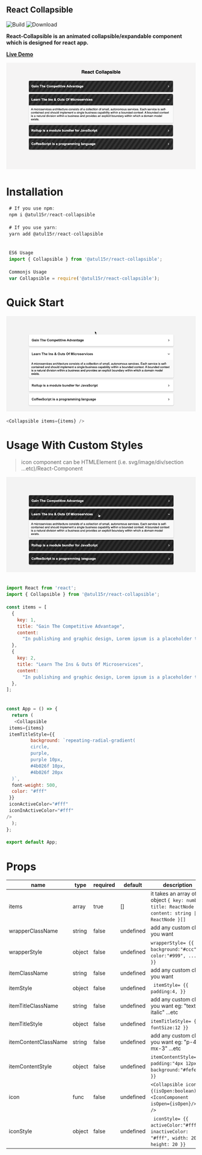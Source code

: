 ## React Collapsible

![Build](https://github.com/atul15r/react-collapsible/actions/workflows/main.yml/badge.svg)
![Download](https://img.shields.io/npm/dt/@atul15r/react-collapsible.svg)

**React-Collapsible is an animated collapsible/expandable component which is
designed for react app.**

**[Live Demo](https://codesandbox.io/s/atul15r-react-collapsible-zcrjlw)**

![Alt text](visual/react-collapsible.png?raw=true 'React Collapsible')

# Installation

```js
 # If you use npm:
 npm i @atul15r/react-collapsible

 # If you use yarn:
 yarn add @atul15r/react-collapsible


 ES6 Usage
 import { Collapsible } from '@atul15r/react-collapsible';

 Commonjs Usage
 var Collapsible = require('@atul15r/react-collapsible');

```

# Quick Start

![Alt text](visual/react-collapsible-simple.gif?raw=true 'React Collapsible')

```js
<Collapsible items={items} />
```

# Usage With Custom Styles

> icon component can be HTMLElement (i.e. svg/image/div/section
> ...etc)/React-Component

![Alt text](visual/react-collapsible-black.gif?raw=true 'React Collapsible')

```js

import React from 'react';
import { Collapsible } from '@atul15r/react-collapsible';

const items = [
  {
    key: 1,
    title: "Gain The Competitive Advantage",
    content:
      "In publishing and graphic design, Lorem ipsum is a placeholder text commonly used to demonstrate the visual form of a document or a typeface without relying on meaningful content. Lorem ipsum may be used as a placeholder before final copy is available."
  },
  {
    key: 2,
    title: "Learn The Ins & Outs Of Microservices",
    content:
      "In publishing and graphic design, Lorem ipsum is a placeholder text commonly used to demonstrate the visual form of a document or a typeface without relying on meaningful content. Lorem ipsum may be used as a placeholder before final copy is available."
  },
];


const App = () => {
  return (
   <Collapsible
 items={items}
 itemTitleStyle={{
         background: `repeating-radial-gradient(
         circle,
         purple,
         purple 10px,
         #4b026f 10px,
         #4b026f 20px
  )`,
  font-weight: 500,
  color: "#fff"
 }}
 iconActiveColor="#fff"
 iconInActiveColor="#fff"
/>
  );
};

export default App;

```

# Props

| name                 | type   | required | default   | description                                                                                |
| -------------------- | ------ | -------- | --------- | ------------------------------------------------------------------------------------------ |
| items                | array  | true     | []        | it takes an array of object `{ key: number title: ReactNode content: string \| ReactNode }[]` |
| wrapperClassName     | string | false    | undefined | add any custom class you want                                                              |
| wrapperStyle         | object | false    | undefined | `wrapperStyle= {{ background:"#ccc", color:"#999", ...etc }}`                              |
| itemClassName        | string | false    | undefined | add any custom class you want                                                              |
| itemStyle            | object | false    | undefined | ` itemStyle= {{ padding:4, }}`                                                             |
| itemTitleClassName   | string | false    | undefined | add any custom class you want eg: "text-lg italic" ...etc                                  |
| itemTitleStyle       | object | false    | undefined | `itemTitleStyle= {{ fontSize:12 }}`                                                        |
| itemContentClassName | string | false    | undefined | add any custom class you want eg: "p-4 mx-3" ...etc                                        |
| itemContentStyle     | object | false    | undefined | `itemContentStyle= {{ padding:"4px 12px", background:"#fefefe" }}`                         |
| icon                 | func   | false    | undefined | `<Collapsible icon={(isOpen:boolean) => <IconComponent isOpen={isOpen}/>} />`              |
| iconStyle            | object | false    | undefined | ` iconStyle= {{ activeColor:"#fff", inactiveColor: "#fff", width: 20, height: 20 }}`       |
